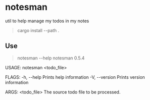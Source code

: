 # notesman

util to help manage my todos in my notes

> cargo install --path .

## Use

> notesman --help
notesman 0.5.4

USAGE:
    notesman <todo_file>

FLAGS:
    -h, --help       Prints help information
    -V, --version    Prints version information

ARGS:
    <todo_file>    The source todo file to be processed.
